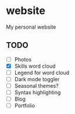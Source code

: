 # website
My personal website

## TODO
 - [ ] Photos
 - [x] Skills word cloud
 - [ ] Legend for word cloud
 - [ ] Dark mode toggler
 - [ ] Seasonal themes?
 - [ ] Syntax highlighting
 - [ ] Blog
 - [ ] Portfolio
